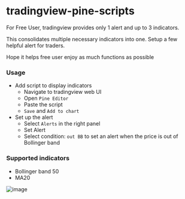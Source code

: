 # tradingview-pine-scripts
For Free User, tradingview provides only 1 alert and up to 3 indicators.

This consolidates multiple necessary indicators into one. Setup a few helpful alert for traders.

Hope it helps free user enjoy as much functions as possible

### Usage
  - Add script to display indicators
    - Navigate to tradingview web UI
    - Open `Pine Editor`
    - Paste the script
    - `Save`  and `Add to chart`
  - Set up the alert
    - Select `Alerts` in the right panel
    - Set Alert
    - Select condition: `out BB` to set an alert when the price is out of Bollinger band

### Supported indicators
  - Bollinger band 50
  - MA20

![image](https://user-images.githubusercontent.com/17243442/73152603-1ae2cd00-4103-11ea-9eea-c933b0d90b39.png)
